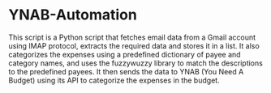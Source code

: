 # YNAB-Automation

This script is a Python script that fetches email data from a Gmail account using IMAP protocol, extracts the required data and stores it in a list. It also categorizes the expenses using a predefined dictionary of payee and category names, and uses the fuzzywuzzy library to match the descriptions to the predefined payees. It then sends the data to YNAB (You Need A Budget) using its API to categorize the expenses in the budget.
